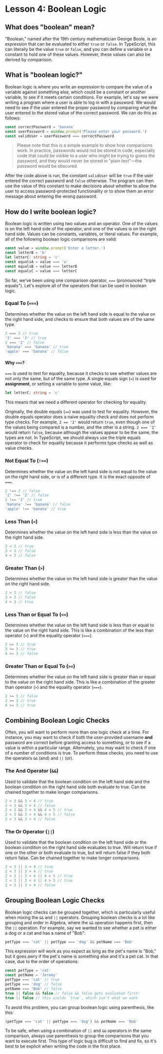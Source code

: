 # Lesson 4: Boolean Logic

## What does "boolean" mean?

"Boolean," named after the 19th century mathematician George Boole, is an expression that can be evaluated to either
`true` or `false`. In TypeScript, this can literally be the value `true` or `false`, and you can define a variable or
a constant to hold one of these values. However, these values can also be derived by comparison.

## What is "boolean logic?"

Boolean logic is where you write an expression to compare the value of a variable against something else, which could be
a constant or another variable, to see if it meets certain conditions. For example, let's say we were writing a program
where a user is able to log in with a password. We would need to see if the user entered the proper password by
comparing what the user entered to the stored value of the correct password. We can do this as follows:

```ts
const correctPassword = 'banana'
const userPassword = window.prompt('Please enter your password.')
const validUser = userPassword === correctPassword
```

> Please note that this is a simple example to show how comparisons work. In practice, passwords would not be stored in
> code, especially code that could be visible to a user who might be trying to guess the password, and they would never
> be stored in "plain text"—the password would be obscured.

After the code above is run, the constant `validUser` will be `true` if the user entered the correct password and
`false` otherwise. The program can then use the value of this constant to make decisions about whether to allow the user
to access password-protected functionality or to show them an error message about entering the wrong password.

## How do I write boolean logic?

Boolean logic is written using two values and an operator. One of the values is on the left hand side of the operator,
and one of the values is on the right hand side. Values can be constants, variables, or literal values. For example,
all of the following boolean logic comparisons are valid:

```ts
const value = window.prompt('Enter a letter.')
const letterB = 'b'
let letterC: string = 'c'
const equalsA = value === 'a'
const equalsB = value === letterB
const equalsC = value === letterC
```

So far, we've been using one comparison operator, `===` (pronounced "triple equals"). Let's explore all of the operators
that can be used in boolean logic.

### Equal To (`===`)

Determines whether the value on the left hand side is equal to the value on the right hand side, and checks to ensure
that both values are of the same type.

```ts
2 === 2 // true
'2' === '2' // true
2 === '2' // false
'banana' === 'banana' // true
'apple' === 'banana' // false
```

#### Why `===`?

`===` is used to test for equality, because it checks to see whether values are not only the same, but of the same type.
A single equals sign (`=`) is used for **assignment**, or setting a variable to some value, like:

```ts
let letterC: string = 'c'
```

This means that we need a different operator for checking for equality.

Originally, the double equals (`==`) was used to test for equality. However, the double equals operator does a naïve
equality check and does not perform type checks. For example, `2 == '2'` would return `true`, even though one of the
values being compared is a number, and the other is a string. `2 === '2'` would return `false`, because although the
values appear to be the same, the types are not. In TypeScript, we should always use the triple equals operator to
check for equality because it performs type checks as well as value checks.

### Not Equal To (`!==`)

Determines whether the value on the left hand side is not equal to the value on the right hand side, or is of a
different type. It is the exact opposite of `===`.

```ts
2 !== 2 // false
'2' !== '2' // false
2 !== '2' // true
'banana' !== 'banana' // false
'apple' !== 'banana' // true
```

### Less Than (`<`)

Determines whether the value on the left hand side is less than the value on the right hand side.

```ts
2 < 3 // true
3 < 3 // false
4 < 3 // false
```

### Greater Than (`>`)

Determines whether the value on the left hand side is greater than the value on the right hand side.

```ts
2 > 3 // false
3 > 3 // false
4 > 3 // true
```

### Less Than or Equal To (`<=`)

Determines whether the value on the left hand side is less than or equal to the value on the right hand side. This is
like a combination of the less than operator (`<`) and the equality operator (`===`).

```ts
2 <= 3 // true
3 <= 3 // true
4 <= 3 // false
```

### Greater Than or Equal To (`>=`)

Determines whether the value on the left hand side is greater than or equal to the value on the right hand side. This is
like a combination of the greater than operator (`>`) and the equality operator (`===`).

```ts
2 >= 3 // false
3 >= 3 // true
4 >= 3 // true
```

## Combining Boolean Logic Checks

Often, you will want to perform more than one logic check at a time. For instance, you may want to check if both the
user-provided username **and** password are correct before granting access to something, or to see if a value is
within a particular range. Alternately, you may want to check if one of a number of conditions is true. To perform
these checks, you need to use the operators `&&` (and) and `||` (or).

### The And Operator (`&&`)

Used to validate that the boolean condition on the left hand side and the boolean condition on the right hand side both
evaluate to true. Can be chained together to make longer comparisons.

```ts
2 < 3 && 3 < 4 // true
2 < 3 && 3 > 4 // false
2 < 3 && 3 < 4 && 4 < 5 // true
2 < 3 && 3 < 4 && 4 > 5 // false
2 > 3 && 3 > 4 // false
```

### The Or Operator (`||`)

Used to validate that the boolean condition on the left hand side or the boolean condition on the right hand side
evaluates to true. Will return true if one or the other or both evaluate to true, but will return false if they both
return false. Can be chained together to make longer comparisons.

```ts
2 < 3 || 3 < 4 // true
2 < 3 || 3 > 4 // true
2 < 3 || 3 < 4 || 4 < 5 // true
2 < 3 || 3 < 4 || 4 > 5 // true
2 > 3 || 3 > 4 // false
```

## Grouping Boolean Logic Checks

Boolean logic checks can be grouped together, which is particularly useful when mixing the `&&` and `||` operators.
Grouping boolean checks is a lot like grouping and order in Algebra, where the `&&` operation happens first, then the
`||` operation. For example, say we wanted to see whether a pet is either a dog or a cat and has a name of "Bob":

```ts
petType === 'cat' || petType === 'dog' && petName === 'Bob'
```

This expression will work as you expect as long as the pet's name is "Bob," but it goes awry if the pet's name is
something else and it's a pet cat. In that case, due to the order of operations:

```ts
const petType = 'cat'
const petName = 'Jeremy'
petType === 'cat' // true
petType === 'dog' // false
petName === 'Bob' // false
true || false && false // false && false gets evaluated first:
true || false // this yields `true`, which isn't what we want
```

To avoid this problem, you can group boolean logic using parenthesis, like this:

```ts
(petType === 'cat' || petType === 'dog') && petName === 'Bob'
```

To be safe, when using a combination of `||` and `&&` operators in the same comparison, always use parenthesis to group
the comparisons that you want to execute first. This type of logic bug is difficult to find and fix, so it's best to be
explicit when writing the code in the first place.
